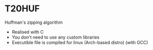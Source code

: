 # T20HUF
Huffman's zipping algorithm
  - Realised with C
  - You don't need to use any custom libraries
  - Executible file is compiled for linux (Arch-based distro) (with GCC)
